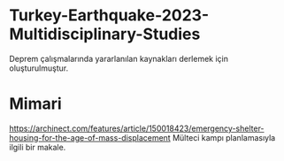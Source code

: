 # Turkey-Earthquake-2023-Multidisciplinary-Studies
Deprem çalışmalarında yararlanılan kaynakları derlemek için oluşturulmuştur.
# Mimari 
https://archinect.com/features/article/150018423/emergency-shelter-housing-for-the-age-of-mass-displacement Mülteci kampı planlamasıyla ilgili bir makale.
